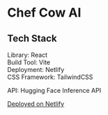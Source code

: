 # Chef Cow AI

## Tech Stack
Library: React<br/>
Build Tool: Vite<br/>
Deployment: Netlify<br/>
CSS Framework: TailwindCSS<br/>

API: Hugging Face Inference API

[Deployed on Netlify](https://chefcowai.netlify.app/)
